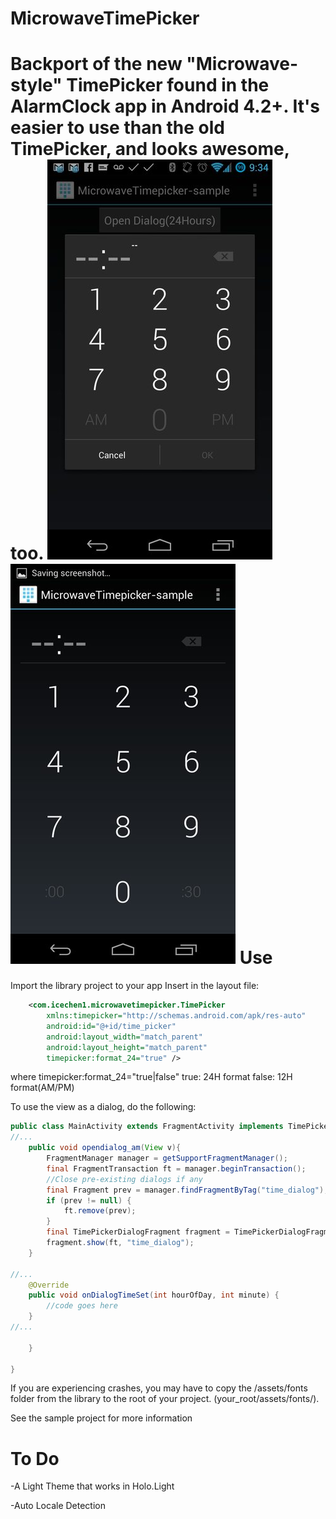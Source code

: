 MicrowaveTimePicker
===================

Backport of the new "Microwave-style" TimePicker found in the AlarmClock app in Android 4.2+.
It's easier to use than the old TimePicker, and looks awesome, too.
![TimePickerDialogFragment](/ss1.png "TimePickerDialogFragment")
![TimePicker](/ss2.png "TimePicker")
Use
====
Import the library project to your app
Insert in the layout file:
```xml
    <com.icechen1.microwavetimepicker.TimePicker 
        xmlns:timepicker="http://schemas.android.com/apk/res-auto"
        android:id="@+id/time_picker"
        android:layout_width="match_parent"
        android:layout_height="match_parent"
        timepicker:format_24="true" />
```

where
timepicker:format_24="true|false"
true: 24H format
false: 12H format(AM/PM)

To use the view as a dialog, do the following:

```java
public class MainActivity extends FragmentActivity implements TimePickerDialogFragment.TimePickerDialogHandler {
//...
    public void opendialog_am(View v){
		FragmentManager manager = getSupportFragmentManager();
        final FragmentTransaction ft = manager.beginTransaction();
        //Close pre-existing dialogs if any
        final Fragment prev = manager.findFragmentByTag("time_dialog");
        if (prev != null) {
            ft.remove(prev);
        }
        final TimePickerDialogFragment fragment = TimePickerDialogFragment.newInstance();
        fragment.show(ft, "time_dialog");
	}

//...
    @Override
	public void onDialogTimeSet(int hourOfDay, int minute) {
    	//code goes here
    }
//...
		
	}

}
```
If you are experiencing crashes, you may have to copy the /assets/fonts folder from the library to the root of your project.
(your_root/assets/fonts/).



See the sample project for more information

To Do
=====
-A Light Theme that works in Holo.Light

-Auto Locale Detection
